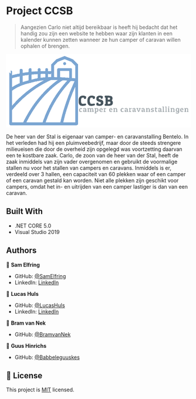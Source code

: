 # Project CCSB

> Aangezien Carlo niet altijd bereikbaar is heeft hij bedacht dat het handig zou zijn een website te
hebben waar zijn klanten in een kalender kunnen zetten wanneer ze hun camper of caravan willen
ophalen of brengen.

![screenshot](images/logoCCSB.png)

De heer van der Stal is eigenaar van camper- en caravanstalling Bentelo. In het verleden had hij een
pluimveebedrijf, maar door de steeds strengere milieueisen die door de overheid zijn opgelegd was
voortzetting daarvan een te kostbare zaak. Carlo, de zoon van de heer van der Stal, heeft de zaak
inmiddels van zijn vader overgenomen en gebruikt de voormalige stallen nu voor het stallen van
campers en caravans. Inmiddels is er, verdeeld over 3 hallen, een capaciteit van 60 plekken waar of
een camper of een caravan gestald kan worden. Niet alle plekken zijn geschikt voor campers, omdat
het in- en uitrijden van een camper lastiger is dan van een caravan.

## Built With

- .NET CORE 5.0
- Visual Studio 2019

## Authors

👤 **Sam Elfring**

- GitHub: [@SamElfring](https://github.com/SamElfring)
- LinkedIn: [LinkedIn](https://www.linkedin.com/in/sam-elfring-061822194)

👤 **Lucas Huls**

- GitHub: [@LucasHuls](https://github.com/LucasHuls)
- LinkedIn: [LinkedIn](https://www.linkedin.com/in/lucas-huls-261821194)

👤 **Bram van Nek**

- GitHub: [@BramvanNek](https://github.com/BramvanNek)

👤 **Guus Hinrichs**

- GitHub: [@Babbeleguuskes](https://github.com/Babbeleguuskes)

## 📝 License

This project is [MIT](./MIT.md) licensed.